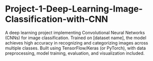 # Project-1-Deep-Learning-Image-Classification-with-CNN
A deep learning project implementing Convolutional Neural Networks (CNNs) for image classification. Trained on [dataset name], the model achieves high accuracy in recognizing and categorizing images across multiple classes. Built using TensorFlow/Keras (or PyTorch), with data preprocessing, model training, evaluation, and visualization included.
